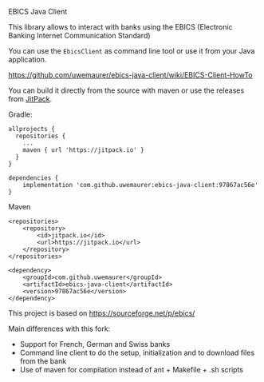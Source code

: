 EBICS Java Client 

This library allows to interact with banks using the EBICS (Electronic Banking Internet Communication Standard)

You can use the `EbicsClient` as command line tool or use it from your Java application.

https://github.com/uwemaurer/ebics-java-client/wiki/EBICS-Client-HowTo

You can build it directly from the source with maven or use the releases from [JitPack](https://jitpack.io/#uwemaurer/ebics-java-client/).

Gradle:
```
allprojects {
  repositories {
    ...
    maven { url 'https://jitpack.io' }
  }
}

dependencies {
    implementation 'com.github.uwemaurer:ebics-java-client:97867ac56e'
}
```
Maven
```
<repositories>
	<repository>
	    <id>jitpack.io</id>
	    <url>https://jitpack.io</url>
	</repository>
</repositories>

<dependency>
    <groupId>com.github.uwemaurer</groupId>
    <artifactId>ebics-java-client</artifactId>
    <version>97867ac56e</version>
</dependency>
```
 

This project is based on https://sourceforge.net/p/ebics/

Main differences with this fork:

- Support for French, German and Swiss banks
- Command line client to do the setup, initialization and to download files from the bank
- Use of maven for compilation instead of ant + Makefile + .sh scripts
